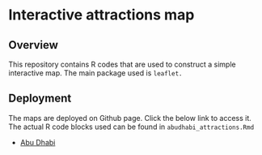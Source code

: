 # Interactive attractions map


## Overview
This repository contains R codes that are used to construct a simple interactive map.
The main package used is `leaflet.`


## Deployment

The maps are deployed on Github page. Click the below link to access it. The actual R code blocks used can be found in `abudhabi_attractions.Rmd` 

- <a href="https://jasonsuk.github.io/attractions_map/index.html" target="_blank">Abu Dhabi</a>


